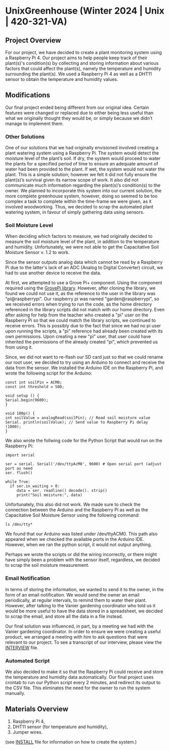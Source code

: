# UnixGreenhouse (Winter 2024 | Unix | 420-321-VA)

## Project Overview  

For our project, we have decided to create a plant monitoring system using a Raspberry Pi 4. Our project aims to help people keep track of their plant(s)'s condition(s) by collecting and storing information about various factors that could affect the plant(s), namely the temperature and humidity surrounding the plant(s). We used a Raspberry Pi 4 as well as a DHT11 sensor to obtain the temperature and humidity values. 

## Modifications 

Our final project ended being different from our original idea. Certain features were changed or replaced due to either being less useful than what we originally thought they would be, or simply because we didn't manage to implement them. 

### Other Solutions

One of our solutions that we had originally envisioned involved creating a plant watering system using a Raspberry Pi. The system would detect the moisture level of the plant’s soil. If dry, the system would proceed to water the plants for a specified period of time to ensure an adequate amount of water had been provided to the plant. If wet, the system would not water the plant. This is a simple solution; however we felt it did not fully ensure the plant(s)’s survival given its narrow scope of work. It also did not communicate much information regarding the plant(s)’s condition(s) to the owner. We planned to incorporate this system into our current solution, the more complete greenhouse system, however, doing so seemed to be too complex a task to complete within the time-frame we were given, as it involved woodworking. Thus, we decided to scrap the automated plant watering system, in favour of simply gathering data using sensors. 

### Soil Moisture Level

When deciding which factors to measure, we had originally decided to measure the soil moisture level of the plant, in addition to the temperature and humidity. Unfortunately, we were not able to get the Capacitative Soil Moisture Sensor v. 1.2 to work. 

Since the sensor outputs analog data which cannot be read by a Raspberry Pi due to the latter's lack of an ADC (Analog to Digital Converter) circuit, we had to use another device to receive the data. 

At first, we attempted to use a Grove Pi+ component. Using the component required using the [GrovePi library](https://github.com/DexterInd/GrovePi). However, after cloning the library, we found we could not use it, as the reference to the user in the library was "pi@raspberrypi". Our raspberry pi was named "garden@raspberrypi", so we received errors when trying to run the code, as the home directory referenced in the library scripts did not match with our home directory. Even after asking for help from the teacher who created a "pi" user on the Raspberry Pi so that we could match the library scripts, we continued to receive errors. This is possibly due to the fact that since we had no pi user upon running the scripts, a "pi" reference had already been created with its own permissions. Upon creating a new "pi" user, that user could have inherited the permissions of the already created "pi", which prevented us from using it. 

Since, we did not want to re-flash our SD card just so that we could rename our root user, we decided to try using an Arduino to connect and receive the data from the sensor. We installed the Arduino IDE on the Raspberry Pi, and wrote the following script for the Arduino:

```
const int soilPin = ACM0; 
const int threshold = 500;

void setup () {
Serial.begin(9600); 
}

void 100p() {
int soilValue = analogRead(soilPin); // Read soil moisture value
Serial. println(soilValue); // Send value to Raspberry Pi delay (1000); 
}
```

We also wrote the follwing code for the Python Script that would run on the Raspberry Pi:

```
import serial

ser = serial. Serial('/dev/ttyAcM0', 9600) # Open serial port (adjust port as need
ser. flush()

while True:
  if ser.in_waiting > 0:
     data = ser. readline() decode(). strip()
     print("Soil moisture:", data)
```

Unfortunately, this also did not work. We made sure to check the connection between the Arduino and the Raspberry Pi as well as the Capacitative Soil Moisture Sensor using the following command: 

```
ls /dev/tty*
```

We found that our Arduino was listed under /dev/ttyACM0. This path also appeared when we checked the available ports in the Arduino IDE. However, when we ran the python script, it would not output anything. 

Perhaps we wrote the scripts or did the wiring incorrectly, or there might have simply been a problem with the sensor itself, regardless, we decided to scrap the soil moisture measurement.

### Email Notification

In terms of storing the information, we wanted to send it to the owner, in the form of an email notification. We would send the owner an email periodically, at regular intervals, to remind them to water their plant. However, after talking to the Vanier gardening coordinator who told us it would be more useful to have the data stored in a spreadsheet, we decided to scrap the email, and store all the data in a file instead.

Our final solution was influenced, in part, by a meeting we had with the Vanier gardening coordinator. In order to ensure we were creating a useful product, we arranged a meeting with him to ask questions that were relevant to our project. To see a transcript of our interview, please view the [INTERVIEW](INTERVIEW.md) file.

### Automated Script

We also decided to make it so that the Raspberry Pi could receive and store the temperature and humidity data automatically. Our final project uses crontab to run our Python script every 2 minutes, and redirect its output to the CSV file. This eliminates the need for the owner to run the system manually.

## Materials Overview
1. Raspberry Pi 4,
2. DHT11 sensor (for temperature and humidity),
3. Jumper wires.

(see [INSTALL](INSTALL.md) file for information on how to create the system.) 
